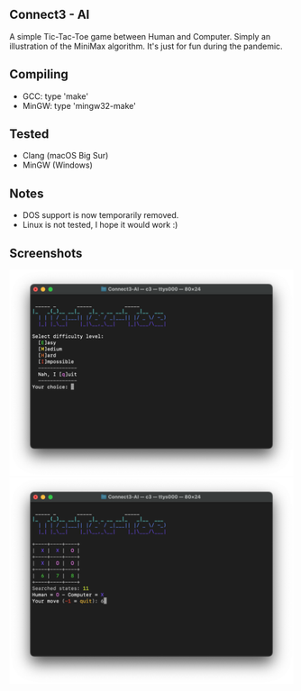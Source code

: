 ## Connect3 - AI
A simple Tic-Tac-Toe game between Human and Computer. Simply an illustration of the MiniMax algorithm. It's just for fun during the pandemic.

## Compiling
* GCC: type 'make'
* MinGW: type 'mingw32-make'

## Tested
- Clang (macOS Big Sur)
- MinGW (Windows)

## Notes
- DOS support is now temporarily removed.
- Linux is not tested, I hope it would work :)

## Screenshots
![Screen 1](screens/screen02.png)
![Screen 2](screens/screen01.png)